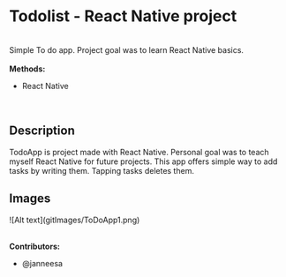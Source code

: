 # Todolist - React Native project
<br />Simple To do app. Project goal was to learn React Native basics.
<br />
<br /><b>Methods:</b>
<ul>
      <li>React Native
</ul>
<br />

<h2> Description </h2>
TodoApp is project made with React Native. Personal goal was to teach myself React Native for future projects. This app offers simple way to add tasks by writing them. Tapping tasks deletes them.

<h2> Images </h2>
![Alt text](gitImages/ToDoApp1.png)

<br /><b>Contributors:</b>
<ul>
      <li>@janneesa</li>
</ul>
